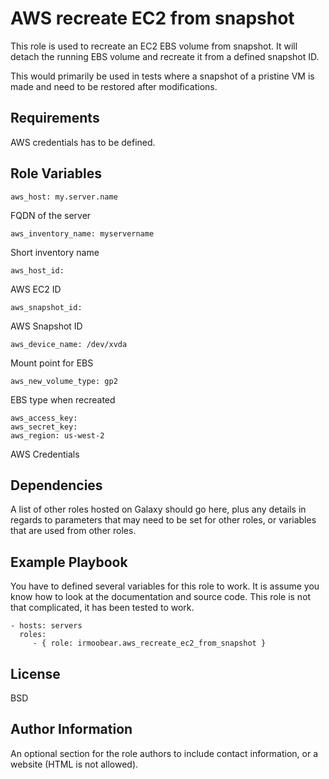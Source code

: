 AWS recreate EC2 from snapshot
=========

This role is used to recreate an EC2 EBS volume from snapshot.  It will detach the running EBS volume and recreate it from a defined snapshot ID.

This would primarily be used in tests where a snapshot of a pristine VM is made and need to be restored after modifications.

Requirements
------------

AWS credentials has to be defined.

Role Variables
--------------

    aws_host: my.server.name
    
FQDN of the server    
    
    aws_inventory_name: myservername
    
Short inventory name    
    
    aws_host_id:
    
AWS EC2 ID    
    
    aws_snapshot_id:
    
AWS Snapshot ID  
    
    aws_device_name: /dev/xvda
    
Mount point for EBS    
    
    aws_new_volume_type: gp2
    
EBS type when recreated    

    aws_access_key:
    aws_secret_key:
    aws_region: us-west-2
    
AWS Credentials     

Dependencies
------------

A list of other roles hosted on Galaxy should go here, plus any details in regards to parameters that may need to be set for other roles, or variables that are used from other roles.

Example Playbook
----------------

You have to defined several variables for this role to work.  It is assume you know how to look at the documentation and source code.  This role is not that complicated, it has been tested to work.

    - hosts: servers
      roles:
         - { role: irmoobear.aws_recreate_ec2_from_snapshot }

License
-------

BSD

Author Information
------------------

An optional section for the role authors to include contact information, or a website (HTML is not allowed).
